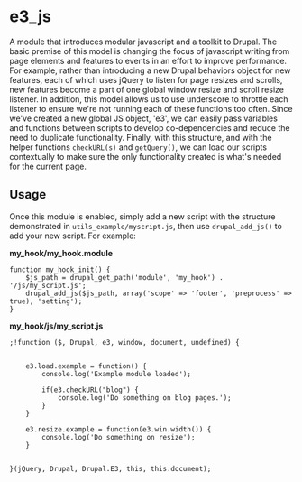 e3_js
========

A module that introduces modular javascript and a toolkit to Drupal. The basic premise of this model is changing the focus of javascript writing from page elements and features to events in an effort to improve performance. For example, rather than introducing a new Drupal.behaviors object for new features, each of which uses jQuery to listen for page resizes and scrolls, new features become a part of one global window resize and scroll resize listener. In addition, this model allows us to use underscore to throttle each listener to ensure we're not running each of these functions too often. Since we've created a new global JS object, 'e3', we can easily pass variables and functions between scripts to develop co-dependencies and reduce the need to duplicate functionality. Finally, with this structure, and with the helper functions ```checkURL(s)``` and 	```getQuery()```, we can load our scripts contextually to make sure the only functionality created is what's needed for the current page.

## Usage

Once this module is enabled, simply add a new script with the structure demonstrated in ```utils_example/myscript.js```, then use ```drupal_add_js()``` to add your new script. For example:

**my_hook/my_hook.module**

```
function my_hook_init() {
	$js_path = drupal_get_path('module', 'my_hook') . '/js/my_script.js';
	drupal_add_js($js_path, array('scope' => 'footer', 'preprocess' => true), 'setting');
}
```

**my_hook/js/my_script.js**

```
;!function ($, Drupal, e3, window, document, undefined) {


	e3.load.example = function() {
		console.log('Example module loaded');
		
		if(e3.checkURL("blog") {
			console.log('Do something on blog pages.');
		}
	}
	
	e3.resize.example = function(e3.win.width()) {
		console.log('Do something on resize');
	}


}(jQuery, Drupal, Drupal.E3, this, this.document);
```